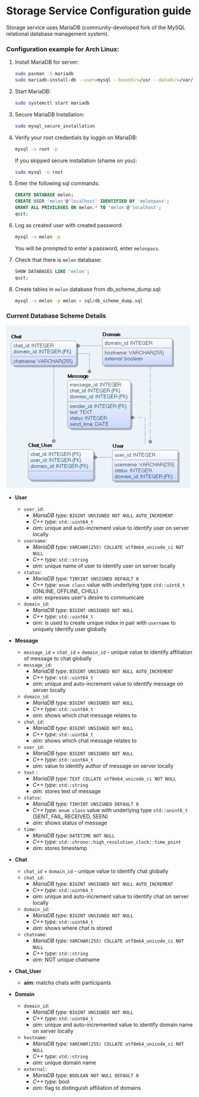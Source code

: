 # Storage Service Configuration guide

Storage service uses  MariaDB (community-developed fork of the MySQL relational database management system).

### Configuration example for Arch Linux:

1. Install MariaDB for server:
   ```bash
   sudo pacman -S mariadb
   sudo mariadb-install-db --user=mysql --basedir=/usr --datadir=/var/lib/mysql
   ```

2. Start MariaDB:
   ```bash
   sudo systemctl start mariadb
   ```

3. Secure MariaDB Installation:
   ```bash
   sudo mysql_secure_installation
   ```

4. Verify your root credentials by loggin on MariaDB:
   ```bash
   mysql -u root -p
   ```
   If you skipped secure installation (shame on you):
   ```bash
   sudo mysql -u root
   ```

5. Enter the following sql commands:
   ```sql
   CREATE DATABASE melon;
   CREATE USER 'melon'@'localhost' IDENTIFIED BY 'melonpass';
   GRANT ALL PRIVILEGES ON melon.* TO 'melon'@'localhost';
   quit;
   ```

6. Log as created user with created password:
   ```bash
   mysql -u melon -p
   ```
   You will be prompted to enter a password, enter `melonpass`.

7. Check that there is `melon` database:
   ```sql
   SHOW DATABASES LIKE 'melon';
   quit;
   ```

8. Create tables in `melon` database from db_scheme_dump.sql:
   ```bash
   mysql -u melon -p melon < sql/db_scheme_dump.sql
   ```

### Current Database Scheme Details

![](docs/db_scheme.jpg)

- **User**
  - `user_id`:
    - *MariaDB type:* `BIGINT UNSIGNED NOT NULL AUTO_INCREMENT`
    - *C++ type:* `std::uint64_t`
    - *aim:* unique and auto-increment value to identify user on server locally
  - `username`:
    - *MariaDB type:* `VARCHAR(255) COLLATE utf8mb4_unicode_ci NOT NULL`
    - *C++ type:* `std::string`
    - *aim:* unique name of user to identify user on server locally
  - `status`:
    - *MariaDB type:* `TINYINT UNSIGNED DEFAULT 0`
    - *C++ type:*  `enum class` value with underlying type `std::uint8_t` (ONLINE, OFFLINE, CHILL)
    - *aim:* expresses user's desire to communicate
  - `domain_id`: 
    - *MariaDB type:* `BIGINT UNSIGNED NOT NULL`
    - *C++ type:* `std::uint64_t`
    - *aim:* is used to create unique index in pair with `username` to uniquely identify user globally  

- **Message**
  - `message_id` + `chat_id` + `domain_id` - unique value to identify affiliation of message to chat globally
  - `message_id`:
    - *MariaDB type:* `BIGINT UNSIGNED NOT NULL AUTO_INCREMENT`
    - *C++ type:* `std::uint64_t`
    - *aim:* unique and auto-increment value to identify message on server locally
  - `domain_id`: 
    - *MariaDB type:* `BIGINT UNSIGNED NOT NULL`
    - *C++ type:* `std::uint64_t`
    - *aim:* shows  which chat message relates to
  - `chat_id`:
    - *MariaDB type:* `BIGINT UNSIGNED NOT NULL`
    - *C++ type:* `std::uint64_t`
    - *aim:* shows which chat message relates to
  - `user_id`:
    - *MariaDB type:* `BIGINT UNSIGNED NOT NULL`
    - *C++ type:* `std::uint64_t`
    - *aim:* value to identify author of message on server locally
  - `text` :
    - *MariaDB type:* `TEXT COLLATE utf8mb4_unicode_ci NOT NULL`
    - *C++ type:* `std::string`
    - *aim:* stores text of message
  - `status`:
    - *MariaDB type:* `TINYINT UNSIGNED DEFAULT 0`
    - *C++ type:* `enum class` value with underlying type `std::unint8_t` (SENT, FAIL, RECEIVED, SEEN)
    - *aim:* shows status of message
  - `time`:
    - *MariaDB type:* `DATETIME NOT NULL`
    - *C++ type:* `std::chrono::high_resolution_clock::time_point`
    - *aim:* stores timestamp

- **Chat**
  - `chat_id` + `domain_id` - unique value to identify chat globally
  - `chat_id`:
    - *MariaDB type:* `BIGINT UNSIGNED NOT NULL AUTO_INCREMENT`
    - *C++ type:* `std::uint64_t`
    - *aim:* unique and auto-increment value to identify chat on server locally
  - `domain_id`: 
    - *MariaDB type:* `BIGINT UNSIGNED NOT NULL`
    - *C++ type:* `std::uint64_t`
    - *aim:* shows where chat is stored 
  - `chatname`:
    - *MariaDB type:* `VARCHAR(255) COLLATE utf8mb4_unicode_ci NOT NULL`
    - *C++ type:* `std::string`
    - *aim:* NOT unique chatname

- **Chat_User**
    - **aim**: matchs chats with participants 
      
- **Domain**
  - `domain_id`:
    - *MariaDB type:* `BIGINT UNSIGNED NOT NULL`
    - *C++ type:* `std::uint64_t`
    - *aim:* unique and auto-incremented value to identify domain name on server locally
  - `hostname`:
    - *MariaDB type:* `VARCHAR(255) COLLATE utf8mb4_unicode_ci NOT NULL`
    - *C++ type:* `std::string`
    - *aim:* unique domain name
  - `external`:
    - *MariaDB type:* `BOOLEAN NOT NULL DEFAULT 0`
    - *C++ type:* bool
    - *aim:* flag to distinguish affiliation of domains

